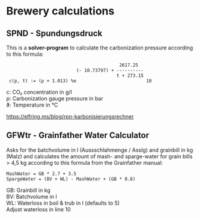 # Brewery calculations

## SPND - Spundungsdruck
This is a **solver-program** to calculate the carbonization pressure according
to this formula:
```
                                          2617.25
                          (- 10.73797) + ----------
                                         t + 273.15
 c(p, t) := (p + 1.013) %e                          10
```

c: CO₂ concentration in g/l  
p: Carbonization gauge pressure in bar  
ϑ: Temperature in °C  

https://elfring.ms/blog/rpn-karbonisierungsrechner

## GFWtr - Grainfather Water Calculator
Asks for the batchvolume in l (Aussschlahmenge / Asslg) and grainbill in kg (Malz) and 
calculates the amount of mash- and sparge-water for grain bills > 4,5 kg according to
this formula from the Grainfather manual:
```
MashWater = GB * 2.7 + 3.5
SpargeWater = (BV + WL) - MashWater + (GB * 0.8)
```
GB: Grainbill in kg  
BV: Batchvolume in l  
WL: Waterloss in boil & trub in l (defaults to 5)  
Adjust waterloss in line 10

